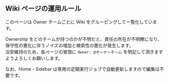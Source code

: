 ## Wiki ページの運用ルール

このページは Owner チームごとに Wiki をグルーピングして一覧化しています。

Ownership をどのチームが持つのかが不明だと、責任の所在が不明瞭になり、保守性の悪化に伴うノイズの増加と検索性の悪化が発生します。  
治安維持のため、各ページの冒頭に `Owner: @オーナーチーム` を明記して頂きますようよろしくお願いします。

なお、Home・Sidebar は専用の定期実行ジョブで自動更新しますので編集は不要です。
